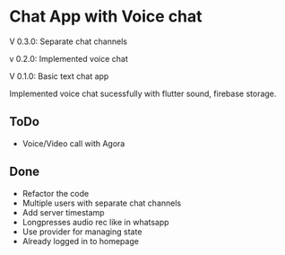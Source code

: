 # Chat App with Voice chat

V 0.3.0: Separate chat channels

v 0.2.0: Implemented voice chat

V 0.1.0: Basic text chat app

Implemented voice chat sucessfully with flutter sound, firebase storage.

## ToDo

* Voice/Video call with Agora

## Done

* Refactor the code
* Multiple users with separate chat channels
* Add server timestamp
* Longpresses audio rec like in whatsapp
* Use provider for managing state
* Already logged in to homepage
